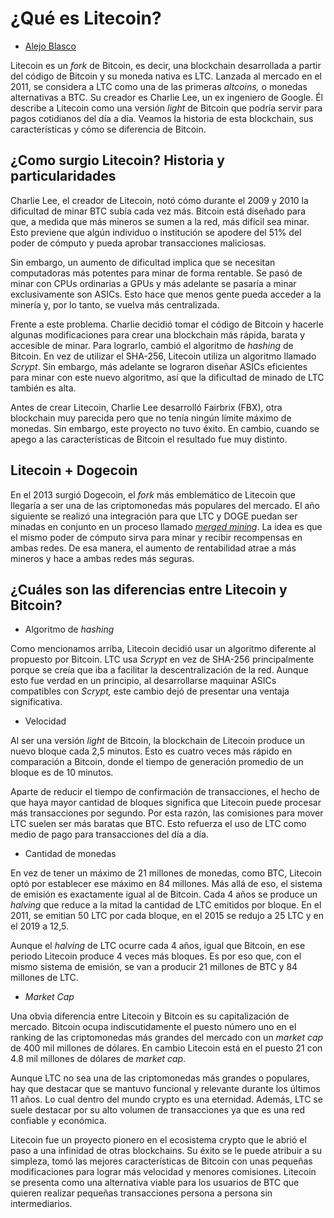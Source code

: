 # **¿Qué es Litecoin?**

-   [Alejo Blasco](https://wiki.lemon.me/autor/alejoblasco/)

Litecoin es un *fork* de Bitcoin, es decir, una blockchain desarrollada
a partir del código de Bitcoin y su moneda nativa es LTC. Lanzada al
mercado en el 2011, se considera a LTC como una de las primeras
*altcoins,* o monedas alternativas a BTC. Su creador es Charlie Lee, un
ex ingeniero de Google. Él describe a Litecoin como una versión *light*
de Bitcoin que podría servir para pagos cotidianos del día a día. Veamos
la historia de esta blockchain, sus características y cómo se diferencia
de Bitcoin.

## ¿Como surgio Litecoin? Historia y particularidades 

Charlie Lee, el creador de Litecoin, notó cómo durante el 2009 y 2010 la
dificultad de minar BTC subía cada vez más. Bitcoin está diseñado para
que, a medida que más mineros se sumen a la red, más difícil sea minar.
Esto previene que algún individuo o institución se apodere del 51% del
poder de cómputo y pueda aprobar transacciones maliciosas.

Sin embargo, un aumento de dificultad implica que se necesitan
computadoras más potentes para minar de forma rentable. Se pasó de minar
con CPUs ordinarias a GPUs y más adelante se pasaría a minar
exclusivamente son ASICs. Esto hace que menos gente pueda acceder a la
minería y, por lo tanto, se vuelva más centralizada.

Frente a este problema. Charlie decidió tomar el código de Bitcoin y
hacerle algunas modificaciones para crear una blockchain más rápida,
barata y accesible de minar. Para lograrlo, cambió el algoritmo de
*hashing* de Bitcoin. En vez de utilizar el SHA-256, Litecoin utiliza un
algoritmo llamado *Scrypt*. Sin embargo, más adelante se lograron
diseñar ASICs eficientes para minar con este nuevo algoritmo, así que la
dificultad de minado de LTC también es alta.

Antes de crear Litecoin, Charlie Lee desarrolló Fairbrix (FBX), otra
blockchain muy parecida pero que no tenía ningún límite máximo de
monedas. Sin embargo, este proyecto no tuvo éxito. En cambio, cuando se
apego a las características de Bitcoin el resultado fue muy distinto.

## Litecoin + Dogecoin 

En el 2013 surgió Dogecoin, el *fork* más emblemático de Litecoin que
llegaría a ser una de las criptomonedas más populares del mercado. El
año siguiente se realizó una integración para que LTC y DOGE puedan ser
minadas en conjunto en un proceso llamado [*merged
mining*](https://wiki.lemon.me/que-es-merged-mining-mineria-combinada/).
La idea es que el mismo poder de cómputo sirva para minar y recibir
recompensas en ambas redes. De esa manera, el aumento de rentabilidad
atrae a más mineros y hace a ambas redes más seguras.

## ¿Cuáles son las diferencias entre Litecoin y Bitcoin?

-   Algoritmo de *hashing*

Como mencionamos arriba, Litecoin decidió usar un algoritmo diferente al
propuesto por Bitcoin. LTC usa *Scrypt* en vez de SHA-256 principalmente
porque se creía que iba a facilitar la descentralización de la red.
Aunque esto fue verdad en un principio, al desarrollarse maquinar ASICs
compatibles con *Scrypt,* este cambio dejó de presentar una ventaja
significativa.

-   Velocidad

Al ser una versión *light* de Bitcoin, la blockchain de Litecoin produce
un nuevo bloque cada 2,5 minutos. Esto es cuatro veces más rápido en
comparación a Bitcoin, donde el tiempo de generación promedio de un
bloque es de 10 minutos.

Aparte de reducir el tiempo de confirmación de transacciones, el hecho
de que haya mayor cantidad de bloques significa que Litecoin puede
procesar más transacciones por segundo. Por esta razón, las comisiones
para mover LTC suelen ser más baratas que BTC. Esto refuerza el uso de
LTC como medio de pago para transacciones del día a día.

-   Cantidad de monedas

En vez de tener un máximo de 21 millones de monedas, como BTC, Litecoin
optó por establecer ese máximo en 84 millones. Más allá de eso, el
sistema de emisión es exactamente igual al de Bitcoin. Cada 4 años se
produce un *halving* que reduce a la mitad la cantidad de LTC emitidos
por bloque. En el 2011, se emitian 50 LTC por cada bloque, en el 2015 se
redujo a 25 LTC y en el 2019 a 12,5.

Aunque el *halving* de LTC ocurre cada 4 años, igual que Bitcoin, en ese
periodo Litecoin produce 4 veces más bloques. Es por eso que, con el
mismo sistema de emisión, se van a producir 21 millones de BTC y 84
millones de LTC.

-   *Market Cap*

Una obvia diferencia entre Litecoin y Bitcoin es su capitalización de
mercado. Bitcoin ocupa indiscutidamente el puesto número uno en el
ranking de las criptomonedas más grandes del mercado con un *market cap*
de 400 mil millones de dólares. En cambio Litecoin está en el puesto 21
con 4.8 mil millones de dólares de *market cap*.

Aunque LTC no sea una de las criptomonedas más grandes o populares, hay
que destacar que se mantuvo funcional y relevante durante los últimos 11
años. Lo cual dentro del mundo crypto es una eternidad. Además, LTC se
suele destacar por su alto volumen de transacciones ya que es una red
confiable y económica.

Litecoin fue un proyecto pionero en el ecosistema crypto que le abrió el
paso a una infinidad de otras blockchains. Su éxito se le puede atribuir
a su simpleza, tomó las mejores características de Bitcoin con unas
pequeñas modificaciones para lograr más velocidad y menores comisiones.
Litecoin se presenta como una alternativa viable para los usuarios de
BTC que quieren realizar pequeñas transacciones persona a persona sin
intermediarios.

